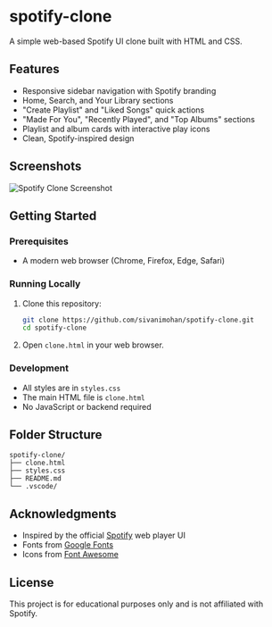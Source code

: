 # spotify-clone

A simple web-based Spotify UI clone built with HTML and CSS.

## Features

- Responsive sidebar navigation with Spotify branding
- Home, Search, and Your Library sections
- "Create Playlist" and "Liked Songs" quick actions
- "Made For You", "Recently Played", and "Top Albums" sections
- Playlist and album cards with interactive play icons
- Clean, Spotify-inspired design

## Screenshots

![Spotify Clone Screenshot](https://upload.wikimedia.org/wikipedia/commons/2/26/Spotify_logo_with_text.svg)

## Getting Started

### Prerequisites

- A modern web browser (Chrome, Firefox, Edge, Safari)

### Running Locally

1. Clone this repository:
   ```bash
   git clone https://github.com/sivanimohan/spotify-clone.git
   cd spotify-clone
   ```
2. Open `clone.html` in your web browser.

### Development

- All styles are in `styles.css`
- The main HTML file is `clone.html`
- No JavaScript or backend required

## Folder Structure

```
spotify-clone/
├── clone.html
├── styles.css
├── README.md
└── .vscode/
```

## Acknowledgments

- Inspired by the official [Spotify](https://spotify.com) web player UI
- Fonts from [Google Fonts](https://fonts.google.com/)
- Icons from [Font Awesome](https://fontawesome.com/)

## License

This project is for educational purposes only and is not affiliated with Spotify.
